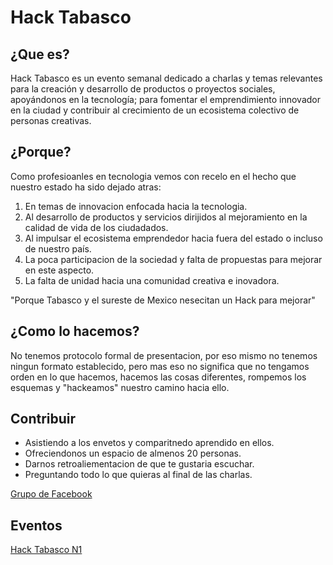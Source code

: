 # Hack Tabasco

## ¿Que es?

Hack Tabasco es un evento semanal dedicado a charlas y temas relevantes para la creación y desarrollo de productos o proyectos sociales, apoyándonos en la tecnología; para fomentar el emprendimiento innovador en la ciudad y contribuir al crecimiento de un ecosistema colectivo de personas creativas.

## ¿Porque?

Como profesioanles en tecnologia vemos con recelo en el hecho que nuestro estado ha sido dejado atras:

 1. En temas de innovacion enfocada hacia la tecnologia.
 2. Al desarrollo de productos y servicios dirijidos al mejoramiento en la calidad de vida de los ciudadados.
 3. Al impulsar el ecosistema emprendedor hacia fuera del estado o incluso de nuestro país.
 4. La poca participacion de la sociedad y falta de propuestas para mejorar en este aspecto.
 5. La falta de unidad hacia una comunidad creativa e inovadora.

"Porque Tabasco y el sureste de Mexico nesecitan un Hack para mejorar"

## ¿Como lo hacemos?

No tenemos protocolo formal de presentacion, por eso mismo no tenemos ningun formato establecido, pero mas eso no significa que no tengamos orden en lo que hacemos, hacemos las cosas diferentes, rompemos los esquemas y "hackeamos" nuestro camino hacia ello.

## Contribuir

- Asistiendo a los envetos y comparitnedo aprendido en ellos.
- Ofreciendonos un espacio de almenos 20 personas.
- Darnos retroaliementacion de que te gustaria escuchar.
- Preguntando todo lo que quieras al final de las charlas.

[Grupo de Facebook](https://www.facebook.com/groups/536984139737471/)

## Eventos

[Hack Tabasco N1](https://www.eventbrite.com/e/hack-tabasco-tickets-16592099416)


